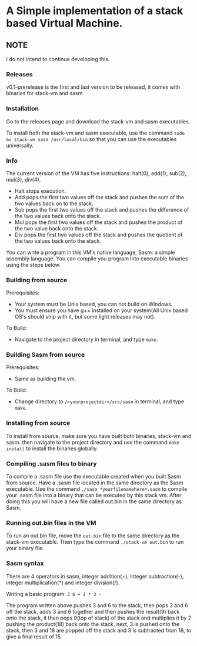 # A Simple implementation of a stack based Virtual Machine.

## NOTE
I do not intend to continue developing this.

### Releases
v0.1-prerelease is the first and last version to be released, it comes with binaries for stack-vm and sasm.

### Installation
Go to the releases page and download the stack-vm and sasm executables.

To install both the stack-vm and sasm executable, use the command `sudo mv stack-vm sasm /usr/local/bin` so that you can use the executables universally.

### Info
The current version of the VM has five instructions: halt(0), add(1), sub(2), mul(3), div(4).
- Halt stops execution.
- Add pops the first two values off the stack and pushes the sum of the two values back on to the stack.
- Sub pops the first two values off the stack and pushes the difference of the two values back onto the stack.
- Mul pops the first two values off the stack and pushes the product of the two value back onto the stack.
- Div pops the first two values off the stack and pushes the quotient of the two values back onto the stack.

You can write a program in this VM's native language, Sasm: a simple assembly language.
You can compile you program into executable binaries using the steps below.

### Building from source
Prerequisites:
- Your system must be Unix based, you can not build on Windows.
- You must ensure you have g++ installed on your system(All Unix based OS's should ship with it, but some light releases may not).

To Build:
- Navigate to the project directory in terminal, and type `make`.

### Building Sasm from source
Prerequisites:
- Same as building the vm.

To Build:
- Change directory to `/<yourprojectdir>/src/sasm` in terminal, and type `make`.

### Installing from source
To install from source, make sure you have built both binaries, stack-vm and sasm. then navigate to the project directory and use the command `make install` to install the binaries globally.

### Compiling .sasm files to binary 
To compile a .sasm file use the executable created when you built Sasm from source.
Have a .sasm file located in the same directory as the Sasm executable.
Use the command `./sasm *yourfilenamehere*.sasm` to compile your .sasm file into a binary that can be executed by this stack vm. After doing this you will have a new file called out.bin in the same directory as Sasm.

### Running out.bin files in the VM
To run an out.bin file, move the `out.bin` file to the same directory as the stack-vm executable. Then type the command `./stack-vm out.bin` to run your binary file.

### Sasm syntax
There are 4 operators in sasm, integer addition(+), integer subtraction(-), integer multiplication(\*) and integer division(/). 

Writing a basic program: `3 6 + 2 * 3 -`

The program written above pushes 3 and 6 to the stack, then pops 3 and 6 off the stack, adds 3 and 6 together and then pushes the result(9) back onto the stack, it then pops 9(top of stack) of the stack and multiplies it by 2 pushing the product(18) back onto the stack, next, 3 is pushed onto the stack, then 3 and 18 are popped off the stack and 3 is subtracted from 18, to give a final result of 15.
